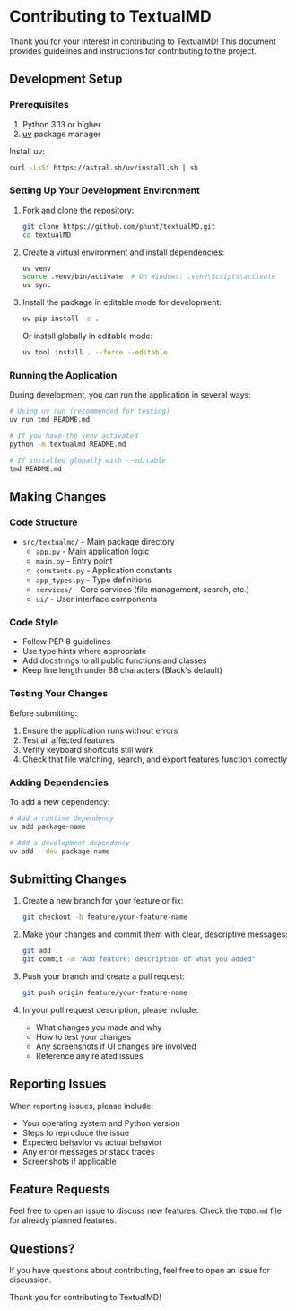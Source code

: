# Contributing to TextualMD

Thank you for your interest in contributing to TextualMD! This document provides guidelines and instructions for contributing to the project.

## Development Setup

### Prerequisites

1. Python 3.13 or higher
2. [uv](https://github.com/astral-sh/uv) package manager

Install uv:
```bash
curl -LsSf https://astral.sh/uv/install.sh | sh
```

### Setting Up Your Development Environment

1. Fork and clone the repository:
   ```bash
   git clone https://github.com/phunt/textualMD.git
   cd textualMD
   ```

2. Create a virtual environment and install dependencies:
   ```bash
   uv venv
   source .venv/bin/activate  # On Windows: .venv\Scripts\activate
   uv sync
   ```

3. Install the package in editable mode for development:
   ```bash
   uv pip install -e .
   ```

   Or install globally in editable mode:
   ```bash
   uv tool install . --force --editable
   ```

### Running the Application

During development, you can run the application in several ways:

```bash
# Using uv run (recommended for testing)
uv run tmd README.md

# If you have the venv activated
python -m textualmd README.md

# If installed globally with --editable
tmd README.md
```

## Making Changes

### Code Structure

- `src/textualmd/` - Main package directory
  - `app.py` - Main application logic
  - `main.py` - Entry point
  - `constants.py` - Application constants
  - `app_types.py` - Type definitions
  - `services/` - Core services (file management, search, etc.)
  - `ui/` - User interface components

### Code Style

- Follow PEP 8 guidelines
- Use type hints where appropriate
- Add docstrings to all public functions and classes
- Keep line length under 88 characters (Black's default)

### Testing Your Changes

Before submitting:

1. Ensure the application runs without errors
2. Test all affected features
3. Verify keyboard shortcuts still work
4. Check that file watching, search, and export features function correctly

### Adding Dependencies

To add a new dependency:

```bash
# Add a runtime dependency
uv add package-name

# Add a development dependency
uv add --dev package-name
```

## Submitting Changes

1. Create a new branch for your feature or fix:
   ```bash
   git checkout -b feature/your-feature-name
   ```

2. Make your changes and commit them with clear, descriptive messages:
   ```bash
   git add .
   git commit -m "Add feature: description of what you added"
   ```

3. Push your branch and create a pull request:
   ```bash
   git push origin feature/your-feature-name
   ```

4. In your pull request description, please include:
   - What changes you made and why
   - How to test your changes
   - Any screenshots if UI changes are involved
   - Reference any related issues

## Reporting Issues

When reporting issues, please include:

- Your operating system and Python version
- Steps to reproduce the issue
- Expected behavior vs actual behavior
- Any error messages or stack traces
- Screenshots if applicable

## Feature Requests

Feel free to open an issue to discuss new features. Check the `TODO.md` file for already planned features.

## Questions?

If you have questions about contributing, feel free to open an issue for discussion.

Thank you for contributing to TextualMD! 